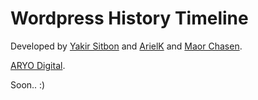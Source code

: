 Wordpress History Timeline
===============

Developed by [Yakir Sitbon](http://www.yakirs.net/) and [ArielK](http://www.arielk.net/) and [Maor Chasen](http://maorchasen.com/).

[ARYO Digital](http://www.aryo.co.il/).

Soon.. :)